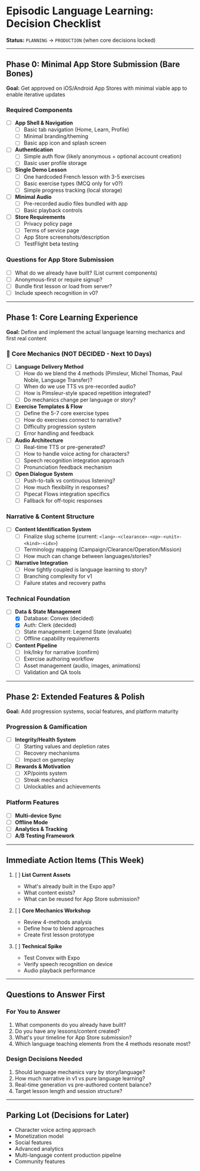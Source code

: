 # Episodic Language Learning: Decision Checklist

**Status:** `PLANNING` → `PRODUCTION` (when core decisions locked)

---

## Phase 0: Minimal App Store Submission (Bare Bones)

**Goal:** Get approved on iOS/Android App Stores with minimal viable app to enable iterative updates

### Required Components

- [ ] **App Shell & Navigation**
  - [ ] Basic tab navigation (Home, Learn, Profile)
  - [ ] Minimal branding/theming
  - [ ] Basic app icon and splash screen
- [ ] **Authentication**
  - [ ] Simple auth flow (likely anonymous + optional account creation)
  - [ ] Basic user profile storage
- [ ] **Single Demo Lesson**
  - [ ] One hardcoded French lesson with 3-5 exercises
  - [ ] Basic exercise types (MCQ only for v0?)
  - [ ] Simple progress tracking (local storage)
- [ ] **Minimal Audio**
  - [ ] Pre-recorded audio files bundled with app
  - [ ] Basic playback controls
- [ ] **Store Requirements**
  - [ ] Privacy policy page
  - [ ] Terms of service page
  - [ ] App Store screenshots/description
  - [ ] TestFlight beta testing

### Questions for App Store Submission

- [ ] What do we already have built? (List current components)
- [ ] Anonymous-first or require signup?
- [ ] Bundle first lesson or load from server?
- [ ] Include speech recognition in v0?

---

## Phase 1: Core Learning Experience

**Goal:** Define and implement the actual language learning mechanics and first real content

### 🚨 Core Mechanics (NOT DECIDED - Next 10 Days)

- [ ] **Language Delivery Method**
  - [ ] How do we blend the 4 methods (Pimsleur, Michel Thomas, Paul Noble, Language Transfer)?
  - [ ] When do we use TTS vs pre-recorded audio?
  - [ ] How is Pimsleur-style spaced repetition integrated?
  - [ ] Do mechanics change per language or story?

- [ ] **Exercise Templates & Flow**
  - [ ] Define the 5-7 core exercise types
  - [ ] How do exercises connect to narrative?
  - [ ] Difficulty progression system
  - [ ] Error handling and feedback

- [ ] **Audio Architecture**
  - [ ] Real-time TTS or pre-generated?
  - [ ] How to handle voice acting for characters?
  - [ ] Speech recognition integration approach
  - [ ] Pronunciation feedback mechanism

- [ ] **Open Dialogue System**
  - [ ] Push-to-talk vs continuous listening?
  - [ ] How much flexibility in responses?
  - [ ] Pipecat Flows integration specifics
  - [ ] Fallback for off-topic responses

### Narrative & Content Structure

- [ ] **Content Identification System**
  - [ ] Finalize slug scheme (current: `<lang>-<clearance>-<op>-<unit>-<kind>-<idx>`)
  - [ ] Terminology mapping (Campaign/Clearance/Operation/Mission)
  - [ ] How much can change between languages/stories?

- [ ] **Narrative Integration**
  - [ ] How tightly coupled is language learning to story?
  - [ ] Branching complexity for v1
  - [ ] Failure states and recovery paths

### Technical Foundation

- [ ] **Data & State Management**
  - [x] Database: Convex (decided)
  - [x] Auth: Clerk (decided)
  - [ ] State management: Legend State (evaluate)
  - [ ] Offline capability requirements

- [ ] **Content Pipeline**
  - [ ] Ink/Inky for narrative (confirm)
  - [ ] Exercise authoring workflow
  - [ ] Asset management (audio, images, animations)
  - [ ] Validation and QA tools

---

## Phase 2: Extended Features & Polish

**Goal:** Add progression systems, social features, and platform maturity

### Progression & Gamification

- [ ] **Integrity/Health System**
  - [ ] Starting values and depletion rates
  - [ ] Recovery mechanisms
  - [ ] Impact on gameplay

- [ ] **Rewards & Motivation**
  - [ ] XP/points system
  - [ ] Streak mechanics
  - [ ] Unlockables and achievements

### Platform Features

- [ ] **Multi-device Sync**
- [ ] **Offline Mode**
- [ ] **Analytics & Tracking**
- [ ] **A/B Testing Framework**

---

## Immediate Action Items (This Week)

1. [ ] **List Current Assets**
   - What's already built in the Expo app?
   - What content exists?
   - What can be reused for App Store submission?

2. [ ] **Core Mechanics Workshop**
   - Review 4-methods analysis
   - Define how to blend approaches
   - Create first lesson prototype

3. [ ] **Technical Spike**
   - Test Convex with Expo
   - Verify speech recognition on device
   - Audio playback performance

---

## Questions to Answer First

### For You to Answer

1. What components do you already have built?
2. Do you have any lessons/content created?
3. What's your timeline for App Store submission?
4. Which language teaching elements from the 4 methods resonate most?

### Design Decisions Needed

1. Should language mechanics vary by story/language?
2. How much narrative in v1 vs pure language learning?
3. Real-time generation vs pre-authored content balance?
4. Target lesson length and session structure?

---

## Parking Lot (Decisions for Later)

- Character voice acting approach
- Monetization model
- Social features
- Advanced analytics
- Multi-language content production pipeline
- Community features
